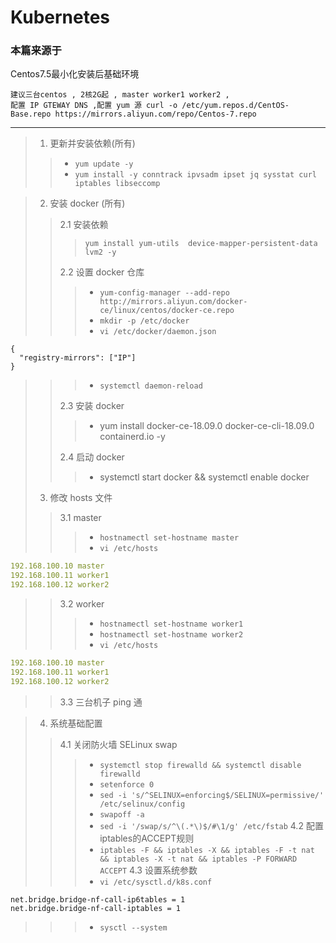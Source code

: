 # Kubernetes

### 本篇来源于

Centos7.5最小化安装后基础环境
```
建议三台centos , 2核2G起 , master worker1 worker2 ,
配置 IP GTEWAY DNS ,配置 yum 源 curl -o /etc/yum.repos.d/CentOS-Base.repo https://mirrors.aliyun.com/repo/Centos-7.repo
```

* ****

> 1. 更新并安装依赖(所有)
> > - `yum update -y`
> > - `yum install -y conntrack ipvsadm ipset jq sysstat curl iptables libseccomp`

> 2. 安装 docker (所有)
> > 2.1 安装依赖
> > > `yum install yum-utils  device-mapper-persistent-data lvm2 -y`
> > > 
> > 2.2 设置 docker 仓库
> > > - `yum-config-manager --add-repo http://mirrors.aliyun.com/docker-ce/linux/centos/docker-ce.repo`
> > > - `mkdir -p /etc/docker`
> > > - `vi /etc/docker/daemon.json `
```
{
  "registry-mirrors": ["IP"]
}
```
> > > - `systemctl daemon-reload`
> > > 
> > 2.3 安装 docker
> > > -  yum install docker-ce-18.09.0 docker-ce-cli-18.09.0 containerd.io -y
> > >   
> > 2.4 启动 docker
> > > - systemctl start docker && systemctl enable docker
> 3. 修改 hosts 文件
> > 3.1 master
> > > - `hostnamectl set-hostname master`
> > > - `vi /etc/hosts`
```yaml
192.168.100.10 master
192.168.100.11 worker1
192.168.100.12 worker2
```
> > 3.2 worker
> > > - `hostnamectl set-hostname worker1`
> > > - `hostnamectl set-hostname worker2`
> > > - `vi /etc/hosts`
```yaml
192.168.100.10 master
192.168.100.11 worker1
192.168.100.12 worker2
```
> > 3.3 三台机子 ping 通

> 4. 系统基础配置
> > 4.1 关闭防火墙 SELinux swap
> > > - `systemctl stop firewalld && systemctl disable firewalld`
> > > - `setenforce 0`
> > > - `sed -i 's/^SELINUX=enforcing$/SELINUX=permissive/' /etc/selinux/config`
> > > - `swapoff -a`
> > > - `sed -i '/swap/s/^\(.*\)$/#\1/g' /etc/fstab`
> > 4.2 配置iptables的ACCEPT规则
> > >  - `iptables -F && iptables -X && iptables -F -t nat && iptables -X -t nat && iptables -P FORWARD ACCEPT`
> > 4.3 设置系统参数
> > > - `vi /etc/sysctl.d/k8s.conf`
```
net.bridge.bridge-nf-call-ip6tables = 1
net.bridge.bridge-nf-call-iptables = 1
```
> > > - `sysctl --system`






